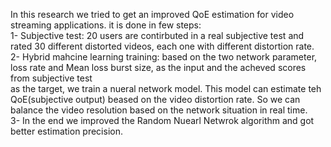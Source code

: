 In this research we tried to get an improved QoE estimation for video streaming applications. it is done in few steps:   
1- Subjective test: 20 users are contirbuted in a real subjective test and rated 30 different distorted videos, each one with different distortion rate.  
2- Hybrid mahcine learning training: based on the two network parameter, loss rate and Mean loss burst size, as the input and the acheved scores from subjective test   
as the target, we train a nueral network model. This model can estimate teh QoE(subjective output) beased on the video distortion rate. So we can balance the video resolution based on the network situation in real time.  
3- In the end we improved the Random Nuearl Netwrok algorithm and got better estimation precision. 
